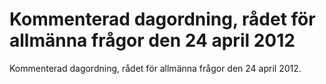 # Kommenterad dagordning, rådet för allmänna frågor den 24 april 2012

Kommenterad dagordning, rådet för allmänna frågor den 24 april 2012\.
